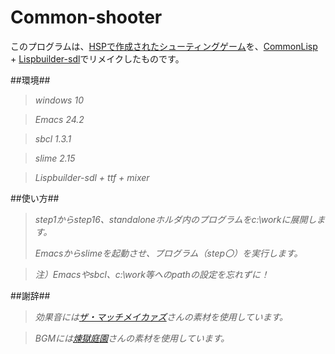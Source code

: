# Common-shooter

このプログラムは、[HSPで作成されたシューティングゲーム][1]を、[CommonLisp][2] + [Lispbuilder-sdl][3]でリメイクしたものです。

##環境##

> *windows 10*

> *Emacs 24.2*

> *sbcl 1.3.1*

> *slime 2.15*

> *Lispbuilder-sdl + ttf + mixer*



##使い方##

> *step1からstep16、standaloneホルダ内のプログラムをc:\workに展開します。*
> 
> *Emacsからslimeを起動させ、プログラム（step〇）を実行します。*

> *注）Emacsやsbcl、c:\work等へのpathの設定を忘れずに！*

##謝辞##

> *効果音には[ザ・マッチメイカァズ][4]さんの素材を使用しています。*
 
> *BGMには[煉獄庭園][5]さんの素材を使用しています。*

[1]: http://mclass13.web.fc2.com/hspstudy/shooter1.htm
[2]: http://www.sbcl.org/
[3]:https://github.com/lispbuilder/lispbuilder
[4]:http://osabisi.sakura.ne.jp/m2/
[5]:http://www.rengoku-teien.com/index.html
